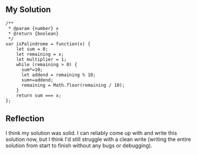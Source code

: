 ## My Solution

```
/**
 * @param {number} x
 * @return {boolean}
 */
var isPalindrome = function(x) {
    let sum = 0;
    let remaining = x;
    let multiplier = 1;
    while (remaining > 0) {
      sum*=10;
      let addend = remaining % 10;
      sum+=addend;
      remaining = Math.floor(remaining / 10);
    }
    return sum === x;
};
```

## Reflection

I think my solution was solid. I can reliably come up with and write this solution now, but I think I'd still struggle with a clean write (writing the entire solution from start to finish without any bugs or debugging).
